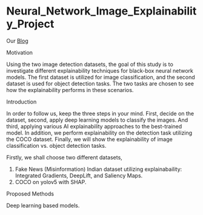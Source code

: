 # Neural_Network_Image_Explainability_Project
Our [Blog]([url](https://medium.com/@shakshi.sharma268/image-detection-with-ai-explainability-7bfbdc4aa21c))

Motivation

Using the two image detection datasets, the goal of this study is to investigate different explainability techniques for black-box neural network models. The first dataset is utilized for image classification, and the second dataset is used for object detection tasks. The two tasks are chosen to see how the explainability performs in these scenarios.

Introduction

In order to follow us, keep the three steps in your mind. First, decide on the dataset, second, apply deep learning models to classify the images. And third, applying various AI explainability approaches to the best-trained model. In addition, we perform explainability on the detection task utilizing the COCO dataset. Finally, we will show the explainability of image classification vs. object detection tasks.

Firstly, we shall choose two different datasets,

1. Fake News (Misinformation) Indian dataset utilizing explainabaility: Integrated Gradients, DeepLift, and Saliency Maps.
2. COCO on yolov5 with SHAP.


Proposed Methods

Deep learning based models.
